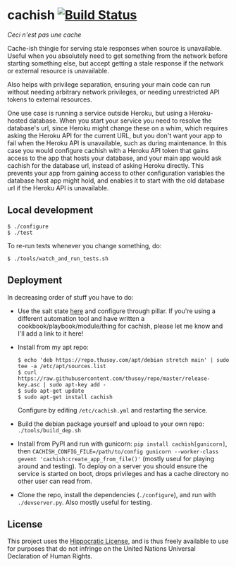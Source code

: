 # cachish [![Build Status](https://travis-ci.org/thusoy/cachish.svg?branch=master)](https://travis-ci.org/thusoy/cachish)

*Ceci n'est pas une cache*

Cache-ish thingie for serving stale responses when source is unavailable. Useful when you absolutely need to get something from the network before starting something else, but accept getting a stale response if the network or external resource is unavailable.

Also helps with privilege separation, ensuring your main code can run without needing arbitrary network privileges, or needing unrestricted API tokens to external resources.

One use case is running a service outside Heroku, but using a Heroku-hosted database. When you start your service you need to resolve the database's url, since Heroku might change these on a whim, which requires asking the Heroku API for the current URL, but you don't want your app to fail when the Heroku API is unavailable, such as during maintenance. In this case you would configure cachish with a Heroku API token that gains access to the app that hosts your database, and your main app would ask cachish for the database url, instead of asking Heroku directly. This prevents your app from gaining access to other configuration variables the database host app might hold, and enables it to start with the old database url if the Heroku API is unavailable.


Local development
-----------------

    $ ./configure
    $ ./test

To re-run tests whenever you change something, do:

    $ ./tools/watch_and_run_tests.sh


Deployment
----------

In decreasing order of stuff you have to do:

* Use the salt state [here](https://github.com/thusoy/salt-states/salt/cachish)
  and configure through pillar. If you're using a different automation tool and
  have written a cookbook/playbook/module/thing for cachish, please let me know
  and I'll add a link to it here!

* Install from my apt repo:
  ```
  $ echo 'deb https://repo.thusoy.com/apt/debian stretch main' | sudo tee -a /etc/apt/sources.list
  $ curl https://raw.githubusercontent.com/thusoy/repo/master/release-key.asc | sudo apt-key add -
  $ sudo apt-get update
  $ sudo apt-get install cachish
  ```
  Configure by editing `/etc/cachish.yml` and restarting the service.

* Build the debian package yourself and upload to your own repo:
  `./tools/build_dep.sh`
* Install from PyPI and run with gunicorn: `pip install cachish[gunicorn]`,
  then `CACHISH_CONFIG_FILE=/path/to/config gunicorn --worker-class gevent 'cachish:create_app_from_file()'`
  (mostly useul for playing around and testing). To deploy on a server you
  should ensure the service is started on boot, drops privileges and has a cache
  directory no other user can read from.
* Clone the repo, install the dependencies (`./configure`), and run
  with `./devserver.py`. Also mostly useful for testing.


License
-------

This project uses the [Hippocratic License](https://firstdonoharm.dev/), and is thus freely
available to use for purposes that do not infringe on the United Nations Universal Declaration of
Human Rights.
